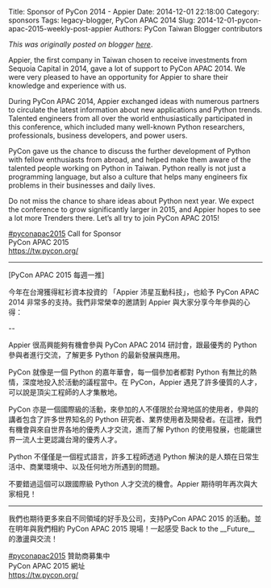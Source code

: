 Title: Sponsor of PyCon 2014 - Appier
Date: 2014-12-01 22:18:00
Category: sponsors
Tags: legacy-blogger, PyCon APAC 2014
Slug: 2014-12-01-pycon-apac-2015-weekly-post-appier
Authors: PyCon Taiwan Blogger contributors

*This was originally posted on blogger [here](https://pycontw.blogspot.com/2014/12/pycon-apac-2015-weekly-post-appier.html)*.

<!--more-->

Appier, the first company in Taiwan chosen to receive investments from Sequoia Capital in 2014, gave a lot of support to PyCon APAC 2014. We were very pleased to have an opportunity for Appier to share their knowledge and experience with us.  

During PyCon APAC 2014, Appier exchanged ideas with numerous partners to circulate the latest information about new applications and Python trends. Talented engineers from all over the world enthusiastically participated in this conference, which included many well-known Python researchers, professionals, business developers, and power users.  

PyCon gave us the chance to discuss the further development of Python with fellow enthusiasts from abroad, and helped make them aware of the talented people working on Python in Taiwan. Python really is not just a programming language, but also a culture that helps many engineers fix problems in their businesses and daily lives.  

Do not miss the chance to share ideas about Python next year. We expect the conference to grow significantly larger in 2015, and Appier hopes to see a lot more Trenders there. Let’s all try to join PyCon APAC 2015!  

[#pyconapac2015](https://www.facebook.com/hashtag/pyconapac2015) Call for Sponsor  
PyCon APAC 2015  
<https://tw.pycon.org/>  

---------------------------------------------------------------------------------  

[PyCon APAC 2015 每週一推]  

今年在台灣獲得紅衫資本投資的 「Appier 沛星互動科技」，也給予 PyCon APAC 2014 非常多的支持。我們非常榮幸的邀請到 Appier 與大家分享今年參與的心得：  

--  

Appier 很高興能夠有機會參與 PyCon APAC 2014 研討會，跟最優秀的 Python 參與者進行交流，了解更多 Python 的最新發展與應用。  


PyCon 就像是一個 Python 的嘉年華會，每一個參加者都對 Python 有無比的熱情，深度地投入於活動的議程當中。在 PyCon，Appier 遇見了許多優質的人才，可以說是頂尖工程師的人才集散地。  

PyCon 亦是一個國際級的活動，來參加的人不僅限於台灣地區的使用者，參與的講者包含了許多世界知名的 Python 研究者、業界使用者及開發者。在這裡，我們有機會與來自世界各地的優秀人才交流，進而了解 Python 的使用發展，也能讓世界一流人士更認識台灣的優秀人才。  

Python 不僅僅是一個程式語言，許多工程師透過 Python 解決的是人類在日常生活中、商業環境中、以及任何地方所遇到的問題。  

不要錯過這個可以跟國際級 Python 人才交流的機會。Appier 期待明年再次與大家相見！  

---  

我們也期待更多來自不同領域的好手及公司，支持PyCon APAC 2015 的活動。並在明年與我們相約 PyCon APAC 2015 現場！一起感受 Back to the \_\_Future\_\_ 的激盪與交流！  

[#pyconapac2015](https://www.facebook.com/hashtag/pyconapac2015) 贊助商募集中  
PyCon APAC 2015 網址  
<https://tw.pycon.org/>
